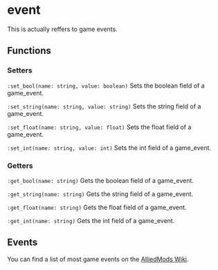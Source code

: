 # event
This is actually reffers to game events. 

## Functions
### Setters
``:set_bool(name: string, value: boolean)`` Sets the boolean field of a game_event.

``:set_string(name: string, value: string)`` Sets the string field of a game_event.

``:set_float(name: string, value: float)`` Sets the float field of a game_event.

``:set_int(name: string, value: int)`` Sets the int field of a game_event.

### Getters

``:get_bool(name: string)`` Gets the boolean field of a game_event.

``:get_string(name: string)`` Gets the string field of a game_event.

``:get_float(name: string)`` Gets the float field of a game_event.

``:get_int(name: string)`` Gets the int field of a game_event.

## Events
You can find a list of most game events on the [AlliedMods Wiki](https://wiki.alliedmods.net/Counter-Strike:_Global_Offensive_Events).